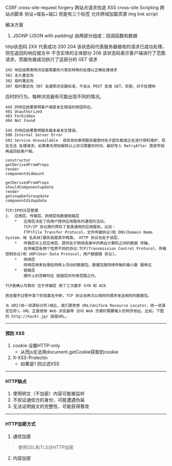 CSRF cross-site request forgery 跨站点请求伪造
XSS cross-site Scripting 跨站点脚本
协议+域名+端口
但是有三个标签 允许跨域加载资源
img  link script 

解决方案
1.  JSONP (JSON with padding)
    由两部分组成：回调函数和数据

http状态码
    2XX 代表成功
    200 
    204 该状态码代表服务器接收的请求已成功处理，但在返回的响应报文中 不含实体的主体部分
    206 该状态码表示客户端进行了范围请求，而服务器成功执行了这部分的 GET 请求

    3XX 响应结果表明浏览器需要执行某些特殊的处理以正确处理请求
    301 永久重定向
    302 临时重定向
    307 临时重定向 307 会遵照浏览器标准，不会从 POST 变成 GET。但是，对于处理响
应时的行为，每种浏览器有可能出现不同的情况。

    4XX 的响应结果表明客户端是发生错误的原因所在。
    401 Unauthorized
    403 Forbidden
    404 Not Found

    5XX 的响应结果表明服务器本身发生错误。
    500 Internal Server Error
    503 Service Unavailable  该状态码表明服务器暂时处于超负载或正在进行停机维护，现在无法 处理请求。如果事先得知解除以上状况需要的时间，最好写入 RetryAfter 首部字段再返回给客户端。

    constructor
    getDerivedFromProps
    render
    componentdidmount

    getDerivedFromProps
    shouldComponentupdate
    render
    getsnapbeforeupdate
    compoenntdidupdate

    TCP/IP的分层管理
    1.  应用层、传输层、网络层和数据链路层
        *   应用层决定了向用户提供应用服务时通信的活动。
            TCP/IP 协议族内预存了各类通用的应用服务。比如：
            FTP(File Transfer Protocol，文件传输协议)和 DNS(Domain Name System，域 名系统)服务就是其中两类。 HTTP 协议也处于该层。
        *   传输层对上层应用层，提供处于网络连接中的两台计算机之间的数据 传输。
            在传输层有两个性质不同的协议:TCP(Transmission Control Protocol，传输控制协议)和 UDP(User Data Protocol，用户数据报 协议)。    
        *   网络层
            网络层用来处理在网络上流动的数据包。数据包是网络传输的最小数 据单位
        *   链路层
            硬件上的范畴均在 链路层的作用范围之内。

    TCP是确认可靠的 位于传输层 用了三次握手 SYN 和 ACK   

    若在握手过程中某个阶段莫名中断，TCP 协议会再次以相同的顺序发送相同的数据包。

    与 URI(统一资源标识符)相比，我们更熟悉 URL(Uniform Resource Locator，统一资源定位符)。URL 正是使用 Web 浏览器等 访问 Web 页面时需要输入的网页地址。比如，下图的 http://hackr.jp/ 就是URL。

---

####    预防 XSS
1.  cookie 设置HTTP-only
    *  从而js无法用document.getCookie获取到cookie
2.  X-XSS-Protectin
    *   如果是1 则过滤XSS 

---

####    HTTP缺点
1.  使用明文（不加密）内容可能被监听
2.  不验证通信方的身份，可能遭遇伪装
3.  无法证明报文的完整性，可能获得篡改

---
####    HTTP加密方式
1.  通信加密
>   使用SSL和TLS对HTTP加密
2.  内容加密
>   






